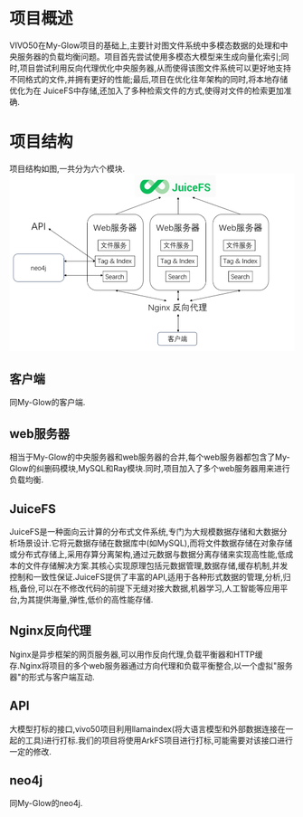 # 项目概述
VIVO50在My-Glow项目的基础上,主要针对图文件系统中多模态数据的处理和中央服务器的负载均衡问题。项目首先尝试使用多模态大模型来生成向量化索引;同时,项目尝试利用反向代理优化中央服务器,从而使得该图文件系统可以更好地支持不同格式的文件,并拥有更好的性能;最后,项目在优化往年架构的同时,将本地存储优化为在 JuiceFS中存储,还加入了多种检索文件的方式,使得对文件的检索更加准确.
# 项目结构
项目结构如图,一共分为六个模块.
![My-Glow_structure](pic/vivo50_structure.png)
## 客户端
同My-Glow的客户端.
## web服务器
相当于My-Glow的中央服务器和web服务器的合并,每个web服务器都包含了My-Glow的纠删码模块,MySQL和Ray模块.同时,项目加入了多个web服务器用来进行负载均衡.
## JuiceFS
JuiceFS是一种面向云计算的分布式文件系统,专门为大规模数据存储和大数据分析场景设计.它将元数据存储在数据库中(如MySQL),而将文件数据存储在对象存储或分布式存储上,采用存算分离架构,通过元数据与数据分离存储来实现高性能,低成本的文件存储解决方案.其核心实现原理包括元数据管理,数据存储,缓存机制,并发控制和一致性保证.JuiceFS提供了丰富的API,适用于各种形式数据的管理,分析,归档,备份,可以在不修改代码的前提下无缝对接大数据,机器学习,人工智能等应用平台,为其提供海量,弹性,低价的高性能存储.
## Nginx反向代理
Nginx是异步框架的网页服务器,可以用作反向代理,负载平衡器和HTTP缓存.Nginx将项目的多个web服务器通过方向代理和负载平衡整合,以一个虚拟"服务器"的形式与客户端互动.
## API
大模型打标的接口,vivo50项目利用llamaindex(将大语言模型和外部数据连接在一起的工具)进行打标.我们的项目将使用ArkFS项目进行打标,可能需要对该接口进行一定的修改.
## neo4j
同My-Glow的neo4j.